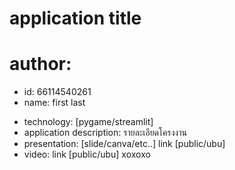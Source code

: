 # application title
# author: 
  * id: 66114540261
  * name: first last
- technology: [pygame/streamlit]
- application description:
รายละเอียดโครงงาน
- presentation: [slide/canva/etc..] link [public/ubu]
- video: link [public/ubu]
 xoxoxo
